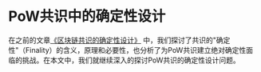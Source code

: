# PoW共识中的确定性设计

在之前的文章[《区块链共识的确定性设计》](./articles/design_of_finality_in_blockchain_consensus.md) 中，我们探讨了共识的"确定性"（Finality）的含义，原理和必要性，也分析了为PoW共识建立绝对确定性面临的挑战。在本文中，我们就继续深入的探讨PoW共识的确定性设计问题。
